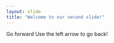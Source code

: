 ```yaml
---
layout: slide
title: "Welcome to our second slide!"
---
```

Go forward
Use the left arrow to go back!
